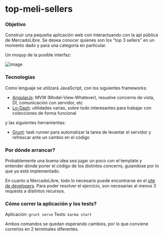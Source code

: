 top-meli-sellers
================

### Objetivo

Construir una pequeña aplicación web con interactuando con la api pública de MercadoLibre. Se desea conocer quienes son los "top 3 sellers" en un momento dado y para una categoría en particular.

Un moqup de la posible interfaz:

![image](https://cloud.githubusercontent.com/assets/1585835/3677013/a0d20f20-128d-11e4-82dc-f75e7d4ffa8a.png)

### Tecnologías

Como lenguaje se utilizará JavaScript, con los siguientes frameworks:

- [AngularJs](https://angularjs.org/): MVW (Model-View-Whatever), resuelve concerns de vista, DI, comunicación con servidor, etc
- [Lo-Dash](http://lodash.com/): utilidades varias, sobre todo interesantes para trabajar con colecciones de forma funcional
 
y las siguientes herramientas:

- [Grunt](http://gruntjs.com/): task runner para automatizar la tarea de levantar el servidor y refrescar ante un cambio en el código


### Por dónde arrancar?

Probablemente una buena idea sea jugar un poco con el template y entender dónde poner el código de los distintos concerns, guiandose por lo que ya está implementado.

En cuanto a MercadoLibre, todo lo necesario puede encontrarse en el [site de developers](http://developers.mercadolibre.com/). Para poder resolver el ejercicio, son necesarias al menos 3 requests a distintos recursos.

### Cómo correr la aplicación y los tests?

Aplicación: `grunt serve`
Tests: `karma start`

Ambos comandos se quedan esperando cambios, por lo que conviene correrlos en 2 terminales diferentes.
